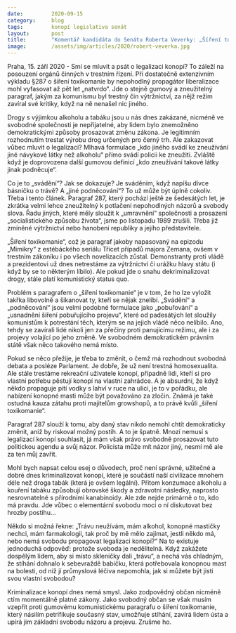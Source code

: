 ```yaml
---
date:         2020-09-15
category:     blog
tags:         konopí legislativa senát
layout:       post
title:        "Komentář kandidáta do Senátu Roberta Veverky: „Šíření toxikomanie“ je gumový bolševický paragraf, zrušme ho!"
image:        /assets/img/articles/2020/robert-veverka.jpg
---
```



Praha, 15. září 2020 - Smí se mluvit a psát o legalizaci konopí? To záleží na posouzení orgánů činných v trestním řízení. Při dostatečně extenzivním výkladu §287 o šíření toxikomanie by nepohodlný propagátor liberalizace mohl vyfasovat až pět let „natvrdo“. Jde o stejně gumový a zneužitelný paragraf, jakým za komunismu byl trestný čin výtržnictví, za nějž režim zavíral své kritiky, když na ně nenašel nic jiného.

Drogy s výjimkou alkoholu a tabáku jsou u nás dnes zakázané, nicméně ve svobodné společnosti je nepřijatelné, aby lidem bylo znemožněno demokratickými způsoby prosazovat změnu zákona. Je legitimním rozhodnutím trestat výrobu drog určených pro černý trh. Ale zakazovat vůbec mluvit o legalizaci? Mlhavá formulace „kdo jiného svádí ke zneužívání jiné návykové látky než alkoholu“ přímo svádí policii ke zneužití. Zvláště když je doprovozena další gumovou definicí „kdo zneužívání takové látky jinak podněcuje“.

 

Co je to „svádění“? Jak se dokazuje? Je sváděním, když napíšu dívce básničku o trávě? A „jiné podněcování“? To už může být úplně cokoliv. Třeba i tento článek. Paragraf 287, který pochází ještě ze šedesátých let, je zkrátka velmi lehce zneužitelný k potlačení nepohodlných názorů a svobody slova. Řadu jiných, které měly sloužit k „umravnění“ společnosti a prosazení „socialistického způsobu života“, jsme po listopadu 1989 zrušili. Třeba již zmíněné výtržnictví nebo hanobení republiky a jejího představitele.

 

„Šíření toxikomanie“, což je paragraf jakoby napasovaný na epizodu „Mimikry“ z estébáckého seriálu Třicet případů majora Zemana, ovšem v trestním zákoníku i po všech novelizacích zůstal. Demonstranty proti vládě a prezidentovi už dnes netrestáme za výtržnictví či urážku hlavy státu (i když by se to některým líbilo). Ale pokud jde o snahu dekriminalizovat drogy, stále platí komunistický status quo.



Problém s paragrafem o „šíření toxikomanie“ je v tom, že ho lze vyložit takřka libovolně a šikanovat ty, kteří se nějak znelíbí. „Svádění“ a „podněcování“ jsou velmi podobné formulace jako „pobuřování“ a „usnadnění šíření pobuřujícího projevu“, které od padesátých let sloužily komunistům k potrestání těch, kterým se na jejich vládě něco nelíbilo. Ano, tehdy se zavírali lidé nikoli jen za přečiny proti panujícímu režimu, ale i za projevy volající po jeho změně. Ve svobodném demokratickém právním státě však něco takového nemá místo.

 

Pokud se něco přežije, je třeba to změnit, o čemž má rozhodnout svobodná debata a posléze Parlament. Je dobře, že už není trestná homosexualita. Ale stále trestáme rekreační uživatele konopí, případně lidi, kteří si pro vlastní potřebu pěstují konopí na vlastní zahrádce. A je absurdní, že když někdo propaguje pití vodky s lahví v ruce na ulici, je to v pořádku, ale nabízení konopné masti může být považováno za zločin. Známá je také ostudná kauza zátahu proti majitelům growshopů, a to právě kvůli „šíření toxikomanie“. 

 

Paragraf 287 slouží k tomu, aby daný stav nikdo nemohl chtít demokraticky změnit, aniž by riskoval možný postih. A to je špatně. Mnozí nemusí s legalizací konopí souhlasit, já mám však právo svobodně prosazovat tuto politickou agendu a svůj názor. Policista může mít názor jiný, nesmí mě ale za ten můj zavřít.

 

Mohl bych napsat celou esej o důvodech, proč není správné, užitečné a dobré dnes kriminalizovat konopí, které je součástí naší civilizace mnohem déle než droga tabák (která je ovšem legální). Přitom konzumace alkoholu a kouření tabáku způsobují obrovské škody a zdravotní následky, naprosto nesrovnatelné s přírodními kanabinoidy. Ale zde nejde primárně o to, kdo má pravdu. Jde vůbec o elementární svobodu moci o ní diskutovat bez hrozby postihu…

 

Někdo si možná řekne: „Trávu neužívám, mám alkohol, konopné mastičky nechci, mám farmakologii, tak proč by mě mělo zajímat, jestli někdo má, nebo nemá svobodu propagovat legalizaci konopí?“ Na to existuje jednoduchá odpověď: protože svoboda je nedělitelná. Když zakážete dospělým lidem, aby si místo skleničky dali „trávu“, a nechá vás chladným, že stíhání dohnalo k sebevraždě babičku, která potřebovala konopnou mast na bolesti, od níž jí průmyslová léčiva nepomohla, jak si můžete být jisti svou vlastní svobodou?

 

Kriminalizace konopí dnes nemá smysl. Jako zodpovědný občan nicméně ctím momentálně platné zákony. Jako svobodný občan se však musím vzepřít proti gumovému komunistickému paragrafu o šíření toxikomanie, který násilím petrifikuje současný stav, umožňuje stíhání, zavírá lidem ústa a upírá jim základní svobodu názoru a projevu. Zrušme ho.

 
